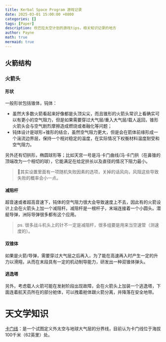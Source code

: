 ```yaml
---
title: Kerbal Space Program 游戏记录
date: 2025-03-01 15:00:00 +0800
categories: []
tags: [Paper]      
description: 坎巴拉太空计划的游戏tips，相关知识记录的地方
author: Payne
math: true
mermaid: true
---
```


## 火箭结构

### 火箭头

#### 形状

一般形状包括锥体，钝体：
- 虽然大多数火箭看起来好像都是头顶尖尖，而且锥形的火箭头常识上看确实可以有更小的空气阻力，但是如果需要穿过大气层/重入大气层/载人返回，锥形火箭头会与空气剧烈摩擦造成燃烧或者融化等问题；
- 钝体设计是球形+锥形的结合，虽然空气阻力更大，但是会在箭体前缘形成一个湍流边界层，保持一个相对稳定的温度，在实际情况下权衡材料温度耐受和空气阻力。

另外还有切拱形，椭圆球形等；比如天宫一号是冯·卡门曲线/冯·卡门拱（在鼻锥的顶端改为一个相切的球），它能满足在给定拱长以及直径的情况下阻力最小。

> 🤔其实设置里面有一项随机失败因素的选项，关掉的话风向，风阻这些导致失败的概率会小一点。

#### 减阻杆

超音速或者超高音速下，钝体的空气阻力很大会导致速度上不去，因此有的火箭设计上会在火箭头上加一个减阻杆。减阻杆是一根杆子，末端连接着一个小圆头。潜艇导弹，洲际导弹很多都有这个应用。

> ps. 很多战斗机头上的针不一定是减阻杆，很多组要是用来当空速管（测速度的）。

#### 双锥体

如果是火箭/导弹，需要穿过大气层之后再入，为了能在高速再入时产生一定的升力以滑翔，从而在末段具有一定的机动制导能力，研发出一种双锥体弹头。

#### 逃逸塔

另外，考虑载人火箭可能在发射阶段出现故障，会在火箭头上加装一个逃逸塔，下面连着航天员所在的部分舱体，可以拽着舱体跟火箭分离，并降落在安全地带。

# 天文学知识

[卡门线](https://zh.wikipedia.org/wiki/%E5%8D%A1%E9%96%80%E7%B7%9A)：是一个试图定义外太空与地球大气层的分界线，目前认为卡门线位于海拔100千米（62英里）处。